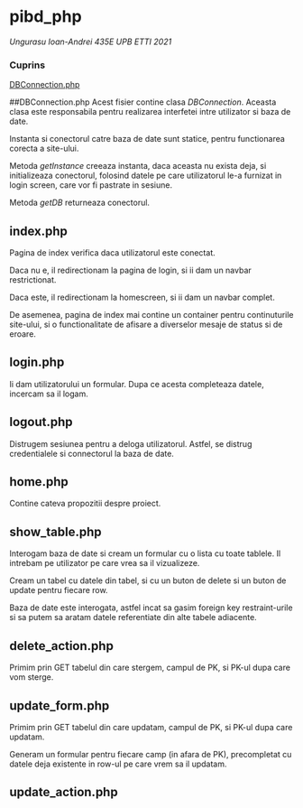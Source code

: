 # pibd_php
*Ungurasu Ioan-Andrei 435E UPB ETTI 2021*

### Cuprins
[DBConnection.php](##DBConnection.php)

##DBConnection.php
Acest fisier contine clasa *DBConnection*. Aceasta clasa este responsabila pentru realizarea interfetei intre utilizator si baza de date.

Instanta si conectorul catre baza de date sunt statice, pentru functionarea corecta a site-ului.

Metoda *getInstance* creeaza instanta, daca aceasta nu exista deja, si initializeaza conectorul, folosind datele pe care utilizatorul le-a furnizat in login screen, care vor fi pastrate in sesiune.

Metoda *getDB* returneaza conectorul.

## index.php
Pagina de index verifica daca utilizatorul este conectat.

Daca nu e, il redirectionam la pagina de login, si ii dam un navbar restrictionat.

Daca este, il redirectionam la homescreen, si ii dam un navbar complet.

De asemenea, pagina de index mai contine un container pentru continuturile site-ului, si o functionalitate de afisare a diverselor mesaje de status si de eroare.

## login.php

Ii dam utilizatorului un formular. Dupa ce acesta completeaza datele, incercam sa il logam.

## logout.php

Distrugem sesiunea pentru a deloga utilizatorul. Astfel, se distrug credentialele si connectorul la baza de date.

## home.php

Contine cateva propozitii despre proiect.

## show_table.php

Interogam baza de date si cream un formular cu o lista cu toate tablele. Il intrebam pe utilizator pe care vrea sa il vizualizeze.

Cream un tabel cu datele din tabel, si cu un buton de delete si un buton de update pentru fiecare row.

Baza de date este interogata, astfel incat sa gasim foreign key restraint-urile si sa putem sa aratam datele referentiate din alte tabele adiacente.

## delete_action.php

Primim prin GET tabelul din care stergem, campul de PK, si PK-ul dupa care vom sterge.

## update_form.php

Primim prin GET tabelul din care updatam, campul de PK, si PK-ul dupa care updatam.

Generam un formular pentru fiecare camp (in afara de PK), precompletat cu datele deja existente in row-ul pe care vrem sa il updatam.

## update_action.php